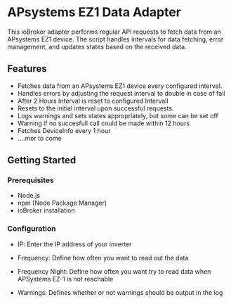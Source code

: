 

# APsystems EZ1 Data Adapter

This ioBroker adapter performs regular API requests to fetch data from an APsystems EZ1 device. The script handles intervals for data fetching, error management, and updates states based on the received data.

## Features

- Fetches data from an APsystems EZ1 device every configured interval.
- Handles errors by adjusting the request interval to double in case of fail
- After 2 Hours Interval is reset to configured Intervall
- Resets to the initial interval upon successful requests.
- Logs warnings and sets states appropriately, but some can be set off
- Warning if no succesfull call could be made within 12 hours
- Fetches DeviceInfo every 1 hour
- ....mor to come

## Getting Started

### Prerequisites

- Node.js
- npm (Node Package Manager)
- ioBroker installation

### Configuration
- IP: Enter the IP address of your inverter

- Frequency: Define how often you want to read out the data

- Frequency Night: Define how often you want try to read data when APSystems EZ-1 is not reachable

- Warnings: Defines whether or not warnings should be output in the log
